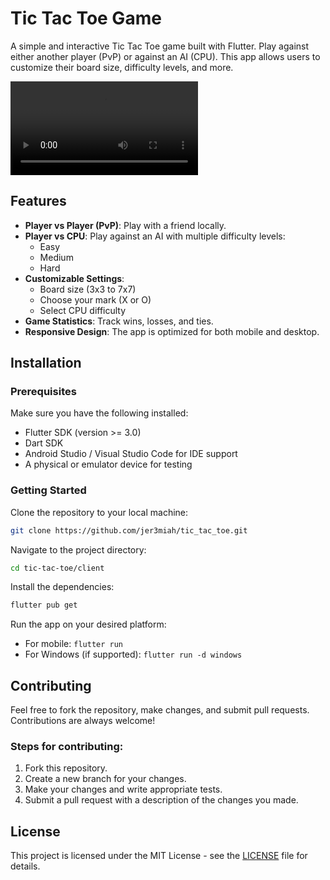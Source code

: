 # Tic Tac Toe Game

A simple and interactive Tic Tac Toe game built with Flutter. Play against either another player (PvP) or against an AI (CPU). This app allows users to customize their board size, difficulty levels, and more.

![Video Demo](client/assets/demo.mp4)

## Features

- **Player vs Player (PvP)**: Play with a friend locally.
- **Player vs CPU**: Play against an AI with multiple difficulty levels:
  - Easy
  - Medium
  - Hard
- **Customizable Settings**:
  - Board size (3x3 to 7x7)
  - Choose your mark (X or O)
  - Select CPU difficulty
- **Game Statistics**: Track wins, losses, and ties.
- **Responsive Design**: The app is optimized for both mobile and desktop.

## Installation

### Prerequisites

Make sure you have the following installed:

- Flutter SDK (version >= 3.0)
- Dart SDK
- Android Studio / Visual Studio Code for IDE support
- A physical or emulator device for testing

### Getting Started

Clone the repository to your local machine:

```bash
git clone https://github.com/jer3miah/tic_tac_toe.git
```

Navigate to the project directory:

```bash
cd tic-tac-toe/client
```

Install the dependencies:

```bash
flutter pub get
```

Run the app on your desired platform:

- For mobile: `flutter run`
- For Windows (if supported): `flutter run -d windows`

## Contributing

Feel free to fork the repository, make changes, and submit pull requests. Contributions are always welcome!

### Steps for contributing:
1. Fork this repository.
2. Create a new branch for your changes.
3. Make your changes and write appropriate tests.
4. Submit a pull request with a description of the changes you made.

## License

This project is licensed under the MIT License - see the [LICENSE](LICENSE) file for details.